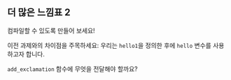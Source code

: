 ## 더 많은 느낌표 2

컴파일할 수 있도록 만들어 보세요!

<div class="hint">
이전 과제와의 차이점을 주목하세요: 우리는 <code>hello1</code>을 정의한 후에 <code>hello</code> 변수를 사용하고자 합니다.

`add_exclamation` 함수에 무엇을 전달해야 할까요?
</div>